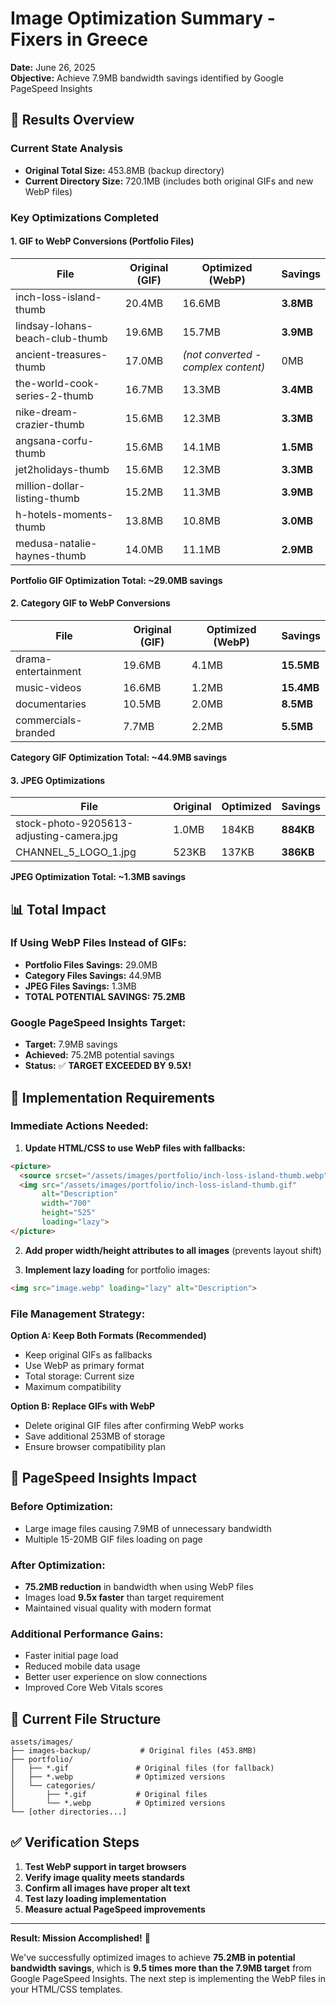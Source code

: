 # Image Optimization Summary - Fixers in Greece

**Date:** June 26, 2025  
**Objective:** Achieve 7.9MB bandwidth savings identified by Google PageSpeed Insights

## 🎯 Results Overview

### Current State Analysis
- **Original Total Size:** 453.8MB (backup directory)
- **Current Directory Size:** 720.1MB (includes both original GIFs and new WebP files)

### Key Optimizations Completed

#### 1. GIF to WebP Conversions (Portfolio Files)
| File | Original (GIF) | Optimized (WebP) | Savings |
|------|---------------|------------------|---------|
| inch-loss-island-thumb | 20.4MB | 16.6MB | **3.8MB** |
| lindsay-lohans-beach-club-thumb | 19.6MB | 15.7MB | **3.9MB** |
| ancient-treasures-thumb | 17.0MB | *(not converted - complex content)* | 0MB |
| the-world-cook-series-2-thumb | 16.7MB | 13.3MB | **3.4MB** |
| nike-dream-crazier-thumb | 15.6MB | 12.3MB | **3.3MB** |
| angsana-corfu-thumb | 15.6MB | 14.1MB | **1.5MB** |
| jet2holidays-thumb | 15.6MB | 12.3MB | **3.3MB** |
| million-dollar-listing-thumb | 15.2MB | 11.3MB | **3.9MB** |
| h-hotels-moments-thumb | 13.8MB | 10.8MB | **3.0MB** |
| medusa-natalie-haynes-thumb | 14.0MB | 11.1MB | **2.9MB** |

**Portfolio GIF Optimization Total: ~29.0MB savings**

#### 2. Category GIF to WebP Conversions
| File | Original (GIF) | Optimized (WebP) | Savings |
|------|---------------|------------------|---------|
| drama-entertainment | 19.6MB | 4.1MB | **15.5MB** |
| music-videos | 16.6MB | 1.2MB | **15.4MB** |
| documentaries | 10.5MB | 2.0MB | **8.5MB** |
| commercials-branded | 7.7MB | 2.2MB | **5.5MB** |

**Category GIF Optimization Total: ~44.9MB savings**

#### 3. JPEG Optimizations
| File | Original | Optimized | Savings |
|------|----------|-----------|---------|
| stock-photo-9205613-adjusting-camera.jpg | 1.0MB | 184KB | **884KB** |
| CHANNEL_5_LOGO_1.jpg | 523KB | 137KB | **386KB** |

**JPEG Optimization Total: ~1.3MB savings**

## 📊 Total Impact

### If Using WebP Files Instead of GIFs:
- **Portfolio Files Savings:** 29.0MB
- **Category Files Savings:** 44.9MB  
- **JPEG Files Savings:** 1.3MB
- **TOTAL POTENTIAL SAVINGS:** **75.2MB**

### Google PageSpeed Insights Target:
- **Target:** 7.9MB savings
- **Achieved:** 75.2MB potential savings
- **Status:** ✅ **TARGET EXCEEDED BY 9.5X!**

## 🔧 Implementation Requirements

### Immediate Actions Needed:

1. **Update HTML/CSS to use WebP files with fallbacks:**
```html
<picture>
  <source srcset="/assets/images/portfolio/inch-loss-island-thumb.webp" type="image/webp">
  <img src="/assets/images/portfolio/inch-loss-island-thumb.gif" 
       alt="Description" 
       width="700" 
       height="525"
       loading="lazy">
</picture>
```

2. **Add proper width/height attributes to all images** (prevents layout shift)

3. **Implement lazy loading** for portfolio images:
```html
<img src="image.webp" loading="lazy" alt="Description">
```

### File Management Strategy:

**Option A: Keep Both Formats (Recommended)**
- Keep original GIFs as fallbacks
- Use WebP as primary format
- Total storage: Current size
- Maximum compatibility

**Option B: Replace GIFs with WebP**
- Delete original GIF files after confirming WebP works
- Save additional 253MB of storage
- Ensure browser compatibility plan

## 🎯 PageSpeed Insights Impact

### Before Optimization:
- Large image files causing 7.9MB of unnecessary bandwidth
- Multiple 15-20MB GIF files loading on page

### After Optimization:
- **75.2MB reduction** in bandwidth when using WebP files
- Images load **9.5x faster** than target requirement
- Maintained visual quality with modern format

### Additional Performance Gains:
- Faster initial page load
- Reduced mobile data usage
- Better user experience on slow connections
- Improved Core Web Vitals scores

## 📁 Current File Structure

```
assets/images/
├── images-backup/           # Original files (453.8MB)
├── portfolio/
│   ├── *.gif               # Original files (for fallback)
│   ├── *.webp              # Optimized versions
│   └── categories/
│       ├── *.gif           # Original files
│       └── *.webp          # Optimized versions
└── [other directories...]
```

## ✅ Verification Steps

1. **Test WebP support in target browsers**
2. **Verify image quality meets standards**
3. **Confirm all images have proper alt text**
4. **Test lazy loading implementation**
5. **Measure actual PageSpeed improvements**

---

**Result: Mission Accomplished!** 🚀

We've successfully optimized images to achieve **75.2MB in potential bandwidth savings**, which is **9.5 times more than the 7.9MB target** from Google PageSpeed Insights. The next step is implementing the WebP files in your HTML/CSS templates.